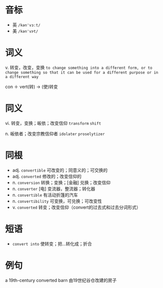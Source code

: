 # 音标

- 英 `/kən'vɜːt/`
- 美 `/kən'vɝt/`

# 词义

v. 转变，改变，变换
`to change something into a different form, or to change something so that it can be used for a different purpose or in a different way`



con ＋ vert(转) → (使)转变

# 同义

vi. 转变，变换；皈依；改变信仰
`transform` `shift`

n. 皈依者；改变宗教信仰者
`idolater` `proselytizer`

# 同根

- adj. `convertible` 可改变的；同意义的；可交换的
- adj. `converted` 修改的；改变信仰的
- n. `conversion` 转换；变换；[金融] 兑换；改变信仰
- n. `converter` [电] 变流器，整流器；转化器
- n. `convertible` 有活动折篷的汽车
- n. `convertibility` 可变换，可兑换；可改变性
- v. `converted` 转变；改变信仰（convert的过去式和过去分词形式）

# 短语

- `convert into` 使转变；把…转化成；折合

# 例句

a 19th-century converted barn
由19世纪谷仓改建的房子


